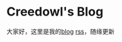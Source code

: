 # Creedowl's Blog

大家好，这里是我的[blog](https://blog.creedowl.com/) [rss](https://blog.creedowl.com/posts/index.xml)，随缘更新
